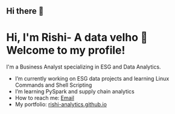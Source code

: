 ## Hi there 👋

# Hi, I'm Rishi- A data velho 👋 Welcome to my profile!

I'm a Business Analyst specializing in ESG and Data Analytics.

- I’m currently working on ESG data projects and learning Linux Commands and Shell Scripting
- I’m learning PySpark and supply chain analytics
- How to reach me: [Email](mailto:youremail@example.com)
- My portfolio: [rishi-analytics.github.io](https://rishi-analytics.github.io/)
